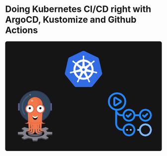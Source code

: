 # Doing Kubernetes CI/CD right with ArgoCD, Kustomize and Github Actions

<img src="assets/banner.png">

